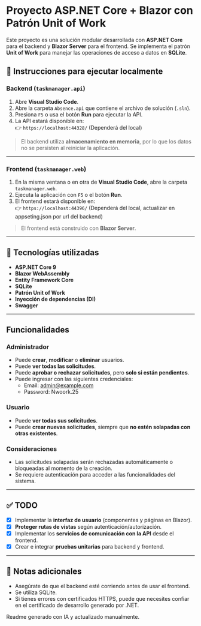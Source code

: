 # Proyecto ASP.NET Core + Blazor con Patrón Unit of Work

Este proyecto es una solución modular desarrollada con **ASP.NET Core** para el backend y **Blazor Server** para el frontend. Se implementa el patrón **Unit of Work** para manejar las operaciones de acceso a datos en **SQLite**.

## 🚀 Instrucciones para ejecutar localmente

### Backend (`taskmanager.api`)

1. Abre **Visual Studio Code**.
2. Abre la carpeta `Absence.api` que contiene el archivo de solución (`.sln`).
3. Presiona `F5` o usa el botón **Run** para ejecutar la API.
4. La API estará disponible en:  
   👉 `https://localhost:44328/` (Dependerá del local)

> El backend utiliza **almacenamiento en memoria**, por lo que los datos no se persisten al reiniciar la aplicación.

---

### Frontend (`taskmanager.web`)

1. En la misma ventana o en otra de **Visual Studio Code**, abre la carpeta `taskmanager.web`.
2. Ejecuta la aplicación con `F5` o el botón **Run**.
3. El frontend estará disponible en:  
   👉 `https://localhost:44396/` (Dependerá del local, actualizar en appseting.json por url del backend)   

> El frontend está construido con **Blazor Server**.

---

## 🧱 Tecnologías utilizadas

- **ASP.NET Core 9**
- **Blazor WebAssembly**
- **Entity Framework Core**
- **SQLite**
- **Patrón Unit of Work**
- **Inyección de dependencias (DI)**
- **Swagger**

---

## Funcionalidades

### Administrador
- Puede **crear**, **modificar** o **eliminar** usuarios.
- Puede **ver todas las solicitudes**.
- Puede **aprobar o rechazar solicitudes**, pero **solo si están pendientes**.
- Puede ingresar con las siguientes credenciales:
     - Email: admin@example.com
     - Password: Nwoork.25

### Usuario
- Puede **ver todas sus solicitudes**.
- Puede **crear nuevas solicitudes**, siempre que **no estén solapadas con otras existentes**.

### Consideraciones
- Las solicitudes solapadas serán rechazadas automáticamente o bloqueadas al momento de la creación.
- Se requiere autenticación para acceder a las funcionalidades del sistema.

---

## ✅ TODO

- [x] Implementar la **interfaz de usuario** (componentes y páginas en Blazor).
- [x] **Proteger rutas de vistas** según autenticación/autorización.
- [x] Implementar los **servicios de comunicación con la API** desde el frontend.
- [x] Crear e integrar **pruebas unitarias** para backend y frontend.

---

## 📌 Notas adicionales

- Asegúrate de que el backend esté corriendo antes de usar el frontend.
- Se utiliza SQLite.
- Si tienes errores con certificados HTTPS, puede que necesites confiar en el certificado de desarrollo generado por .NET.
  

Readme generado con IA y actualizado manualmente.
